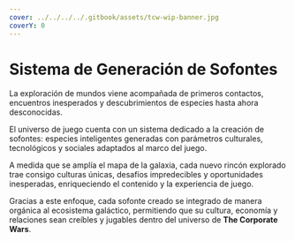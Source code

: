 ```yaml
---
cover: ../../../../.gitbook/assets/tcw-wip-banner.jpg
coverY: 0
---
```


# Sistema de Generación de Sofontes

La exploración de mundos viene acompañada de primeros contactos, encuentros inesperados y descubrimientos de especies hasta ahora desconocidas.

El universo de juego cuenta con un sistema dedicado a la creación de sofontes: especies inteligentes generadas con parámetros culturales, tecnológicos y sociales adaptados al marco del juego.

A medida que se amplía el mapa de la galaxia, cada nuevo rincón explorado trae consigo culturas únicas, desafíos impredecibles y oportunidades inesperadas, enriqueciendo el contenido y la experiencia de juego.

Gracias a este enfoque, cada sofonte creado se integrado de manera orgánica al ecosistema galáctico, permitiendo que su cultura, economía y relaciones sean creíbles y jugables dentro del universo de **The Corporate Wars**.
